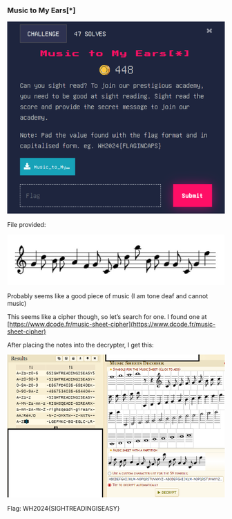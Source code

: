 ### Music to My Ears[*] 


![alt_text](images/image4.png "image_tooltip")


File provided: 


![alt_text](images/image9.jpg "image_tooltip")


Probably seems like a good piece of music (I am tone deaf and cannot music)

This seems like a cipher though, so let’s search for one. I found one at [https://www.dcode.fr/music-sheet-cipher](https://www.dcode.fr/music-sheet-cipher) 

After placing the notes into the decrypter, I get this:


![alt_text](images/image6.png "image_tooltip")


Flag: WH2024{SIGHTREADINGISEASY}
